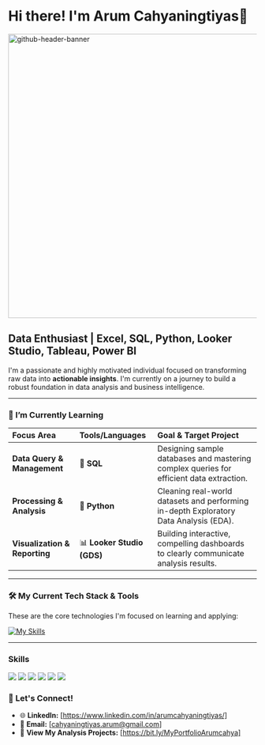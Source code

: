 # Hi there! I'm Arum Cahyaningtiyas👋

<img width="2125" height="575" alt="github-header-banner" src="https://github.com/user-attachments/assets/3d0fac17-0272-4a1a-b0ae-baaad84d524e" />

## Data Enthusiast | Excel, SQL, Python, Looker Studio, Tableau, Power BI

I'm a passionate and highly motivated individual focused on transforming raw data into **actionable insights**. I'm currently on a journey to build a robust foundation in data analysis and business intelligence.

---

<!--
**Arumcahya/Arumcahya** is a ✨ _special_ ✨ repository because its `README.md` (this file) appears on your GitHub profile.

Here are some ideas to get you started:

- 🔭 I’m currently working on ...
- 🌱 I’m currently learning ...
- 👯 I’m looking to collaborate on ...
- 🤔 I’m looking for help with ...
- 💬 Ask me about ...
- 📫 How to reach me: ...
- 😄 Pronouns: ...
- ⚡ Fun fact: ...
-->

### 🌱 I’m Currently Learning 

| Focus Area | Tools/Languages | Goal & Target Project |
| :--- | :--- | :--- |
| **Data Query & Management** | 🚀 **SQL** | Designing sample databases and mastering complex queries for efficient data extraction. |
| **Processing & Analysis** | 🐍 **Python** | Cleaning real-world datasets and performing in-depth Exploratory Data Analysis (EDA). |
| **Visualization & Reporting** | 📊 **Looker Studio (GDS)** | Building interactive, compelling dashboards to clearly communicate analysis results. |

---

### 🛠️ My Current Tech Stack & Tools

These are the core technologies I'm focused on learning and applying:

[![My Skills](https://skillicons.dev/icons?i=sql,python,vscode,github,googlecloud)](https://skillicons.dev)

---

### Skills

<img src="https://img.shields.io/badge/Python-FFD43B?style=for-the-badge&logo=python&logoColor=blue"/> <img src="https://img.shields.io/badge/Colab-F9AB00?style=for-the-badge&logo=googlecolab&color=525252"/> <img src="https://img.shields.io/badge/R-276DC3?style=for-the-badge&logo=r&logoColor=white"/> <img src="https://img.shields.io/badge/MySQL-005C84?style=for-the-badge&logo=mysql&logoColor=white"/> <img src="https://img.shields.io/badge/Tableau-E97627?style=for-the-badge&logo=Tableau&logoColor=white"/> <img src="https://img.shields.io/badge/Kaggle-20BEFF?style=for-the-badge&logo=Kaggle&logoColor=white"/>

### 🤝 Let's Connect!

* 🌐 **LinkedIn:** [https://www.linkedin.com/in/arumcahyaningtiyas/]
* 📧 **Email:** [cahyaningtiyas.arum@gmail.com]
* 💼 **View My Analysis Projects:** [https://bit.ly/MyPortfolioArumcahya]




